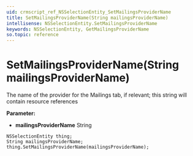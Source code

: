 ```yaml
---
uid: crmscript_ref_NSSelectionEntity_SetMailingsProviderName
title: SetMailingsProviderName(String mailingsProviderName)
intellisense: NSSelectionEntity.SetMailingsProviderName
keywords: NSSelectionEntity, GetMailingsProviderName
so.topic: reference
---
```


# SetMailingsProviderName(String mailingsProviderName)

The name of the provider for the Mailings tab, if relevant; this string will contain resource references

**Parameter:** 
 - **mailingsProviderName** String

```crmscript
NSSelectionEntity thing;
String mailingsProviderName;
thing.SetMailingsProviderName(mailingsProviderName);
```

